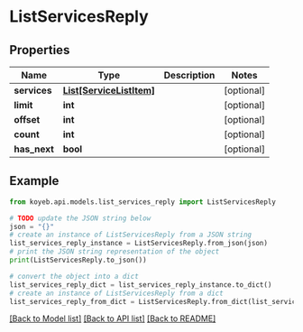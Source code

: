 # ListServicesReply


## Properties

Name | Type | Description | Notes
------------ | ------------- | ------------- | -------------
**services** | [**List[ServiceListItem]**](ServiceListItem.md) |  | [optional] 
**limit** | **int** |  | [optional] 
**offset** | **int** |  | [optional] 
**count** | **int** |  | [optional] 
**has_next** | **bool** |  | [optional] 

## Example

```python
from koyeb.api.models.list_services_reply import ListServicesReply

# TODO update the JSON string below
json = "{}"
# create an instance of ListServicesReply from a JSON string
list_services_reply_instance = ListServicesReply.from_json(json)
# print the JSON string representation of the object
print(ListServicesReply.to_json())

# convert the object into a dict
list_services_reply_dict = list_services_reply_instance.to_dict()
# create an instance of ListServicesReply from a dict
list_services_reply_from_dict = ListServicesReply.from_dict(list_services_reply_dict)
```
[[Back to Model list]](../README.md#documentation-for-models) [[Back to API list]](../README.md#documentation-for-api-endpoints) [[Back to README]](../README.md)



